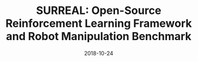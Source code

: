 ---
title: "SURREAL: Open-Source Reinforcement Learning Framework and Robot Manipulation Benchmark"
meta_title: "SURREAL"
description: "Conference of Robotic Learning (CoRL), October 2018"
highlight: 
date: 2018-10-24
categories: []
authors: [Linxi "Jim" Fan, Yuke Zhu, Jiren Zhu, Zihua Liu, Orien Zeng, Anchit Gupta, Joan Creus-Costa, Silvio Savarese, Li Fei-Fei]
tags: []
selected: false
link: https://jimfan.me/publication/surreal/
sources:
    - name: pdf
      link: http://proceedings.mlr.press/v87/fan18a/fan18a.pdf
      icon: "fa-regular fa-file-pdf"

    - name: code
      link: https://github.com/SurrealAI/surreal
      icon: "fa-brands fa-github"
    
---